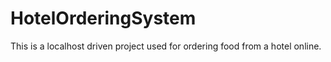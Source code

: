 # HotelOrderingSystem
This is a localhost driven project used for ordering food from a hotel online.
